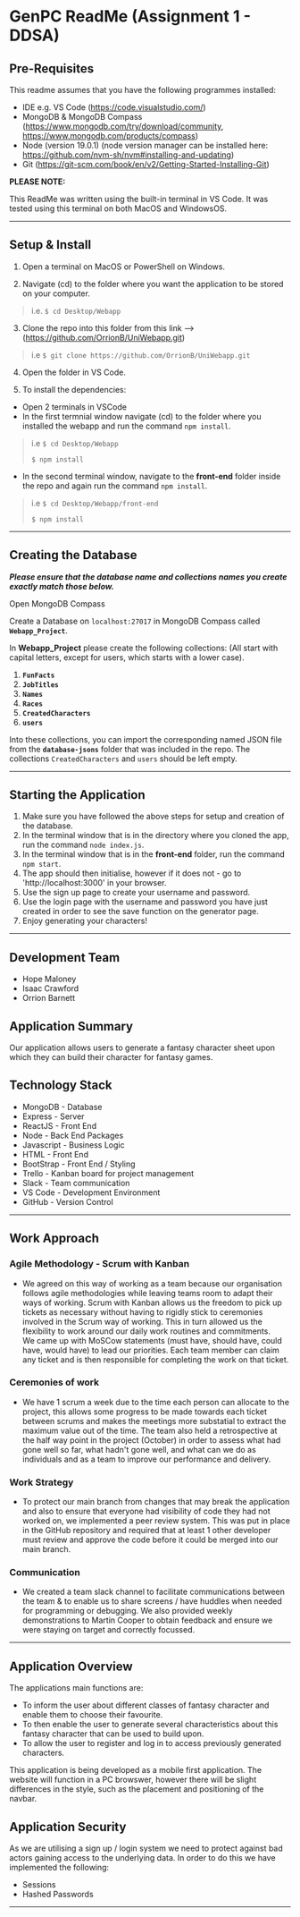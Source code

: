# GenPC ReadMe (Assignment 1 - DDSA)
  
## Pre-Requisites  
This readme assumes that you have the following programmes installed:
- IDE e.g. VS Code (https://code.visualstudio.com/)
- MongoDB & MongoDB Compass (https://www.mongodb.com/try/download/community, https://www.mongodb.com/products/compass)
- Node (version 19.0.1) (node version manager can be installed here: https://github.com/nvm-sh/nvm#installing-and-updating)
- Git (https://git-scm.com/book/en/v2/Getting-Started-Installing-Git)

**PLEASE NOTE:**

This ReadMe was written using the built-in terminal in VS Code. It was tested using this terminal on both MacOS and WindowsOS. 

--- 
## Setup & Install

1. Open a terminal on MacOS or PowerShell on Windows.  

2. Navigate (cd) to the folder where you want the application to be stored on your computer.  
> i.e. `$ cd Desktop/Webapp`  

3. Clone the repo into this folder from this link --> (https://github.com/OrrionB/UniWebapp.git) 
> i.e `$ git clone https://github.com/OrrionB/UniWebapp.git`  
  
 4. Open the folder in VS Code. 
  
5. To install the dependencies: 
- Open 2 terminals in VSCode  
- In the first termnial window navigate (cd) to the folder where you installed the webapp and run the command `npm install`.  
> i.e `$ cd Desktop/Webapp`  
>
>`$ npm install`  

- In the second terminal window, navigate to the **front-end** folder inside the repo and again run the command `npm install`.  
> i.e `$ cd Desktop/Webapp/front-end`  
>  
> `$ npm install`
---


## Creating the Database

***Please ensure that the database name and collections names you create exactly match those below.***

Open MongoDB Compass 

Create a Database on `localhost:27017` in MongoDB Compass called **`Webapp_Project`**.  

In **Webapp_Project** please create the following collections:  (All start with capital letters, except for users, which starts with a lower case).
1. **`FunFacts`**
2. **`JobTitles`**
3. **`Names`**
4. **`Races`** 
5. **`CreatedCharacters`** 
6. **`users`**

  
  Into these collections, you can import the corresponding named JSON file from the **`database-jsons`** folder that was included in the repo. The collections `CreatedCharacters` and `users` should be left empty.

---

## Starting the Application  
1. Make sure you have followed the above steps for setup and creation of the database.
2. In the terminal window that is in the directory where you cloned the app, run the command `node index.js`.
3. In the terminal window that is in the **front-end** folder, run the command `npm start`.
4. The app should then initialise, however if it does not - go to 'http://localhost:3000' in your browser.
5. Use the sign up page to create your username and password.
6. Use the login page with the username and password you have just created in order to see the save function on the generator page.
5. Enjoy generating your characters!

---
## Development Team
- Hope Maloney
- Isaac Crawford
- Orrion Barnett

## Application Summary  
Our application allows users to generate a fantasy character sheet upon which they can build their character for fantasy games. 

## Technology Stack
- MongoDB - Database
- Express - Server
- ReactJS - Front End
- Node - Back End Packages
- Javascript - Business Logic
- HTML - Front End
- BootStrap - Front End / Styling
- Trello - Kanban board for project management
- Slack - Team communication
- VS Code - Development Environment
- GitHub - Version Control
---

## Work Approach
### Agile Methodology - Scrum with Kanban
- We agreed on this way of working as a team because our organisation follows agile methodologies while leaving teams room to adapt their ways of working. Scrum with Kanban allows us the freedom to pick up tickets as necessary without having to rigidly stick to ceremonies involved in the Scrum way of working. This in turn allowed us the flexibility to work around our daily work routines and commitments.  
We came up with MoSCow statements (must have, should have, could have, would have) to lead our priorities. Each team member can claim any ticket and is then responsible for completing the work on that ticket. 


### Ceremonies of work
- We have 1 scrum a week due to the time each person can allocate to the project, this allows some progress to be made towards each ticket between scrums and makes the meetings more substatial to extract the maximum value out of the time. The team also held a retrospective at the half way point in the project (October) in order to assess what had gone well so far, what hadn't gone well, and what can we do as individuals and as a team to improve our performance and delivery.

### Work Strategy
- To protect our main branch from changes that may break the application and also to ensure that everyone had visibility of code they had not worked on, we implemented a peer review system. This was put in place in the GitHub repository and required that at least 1 other developer must review and approve the code before it could be merged into our main branch.

### Communication
- We created a team slack channel to facilitate communications between the team & to enable us to share screens / have huddles when needed for programming or debugging. We also provided weekly demonstrations to Martin Cooper to obtain feedback and ensure we were staying on target and correctly focussed. 

---
## Application Overview
The applications main functions are: 
- To inform the user about different classes of fantasy character and enable them to choose their favourite.
- To then enable the user to generate several characteristics about this fantasy character that can be used to build upon.  
- To allow the user to register and log in to access previously generated characters.
  
This application is being developed as a mobile first application. The website will function in a PC browswer, however there will be slight differences in the style, such as the placement and positioning of the navbar. 

## Application Security
As we are utilising a sign up / login system we need to protect against bad actors gaining access to the underlying data. In order to do this we have implemented the following:  
- Sessions
- Hashed Passwords
----
